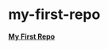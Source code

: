 # my-first-repo
<a href="https://shelly-simpson.github.io/my-first-repo/"><strong>My First Repo</strong></a>

